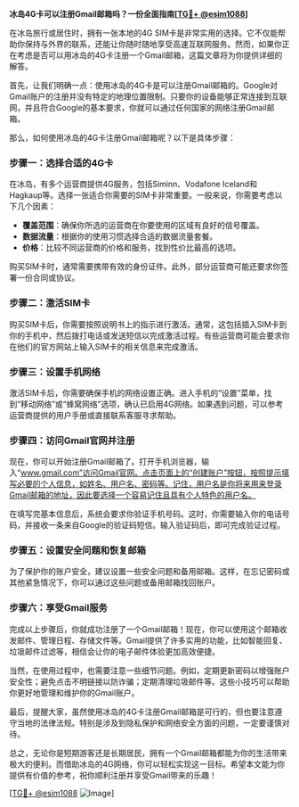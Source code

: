 **冰岛4G卡可以注册Gmail邮箱吗？一份全面指南[[TG💪+ @esim1088](https://t.me/s/esim1088)]**

在冰岛旅行或居住时，拥有一张本地的4G SIM卡是非常实用的选择。它不仅能帮助你保持与外界的联系，还能让你随时随地享受高速互联网服务。然而，如果你正在考虑是否可以用冰岛的4G卡注册一个Gmail邮箱，这篇文章将为你提供详细的解答。

首先，让我们明确一点：使用冰岛的4G卡是可以注册Gmail邮箱的。Google对Gmail账户的注册并没有特定的地理位置限制。只要你的设备能够正常连接到互联网，并且符合Google的基本要求，你就可以通过任何国家的网络注册Gmail邮箱。

那么，如何使用冰岛的4G卡注册Gmail邮箱呢？以下是具体步骤：

### 步骤一：选择合适的4G卡

在冰岛，有多个运营商提供4G服务，包括Siminn、Vodafone Iceland和Hagkaup等。选择一张适合你需要的SIM卡非常重要。一般来说，你需要考虑以下几个因素：
- **覆盖范围**：确保你所选的运营商在你要使用的区域有良好的信号覆盖。
- **数据流量**：根据你的使用习惯选择合适的数据流量套餐。
- **价格**：比较不同运营商的价格和服务，找到性价比最高的选项。

购买SIM卡时，通常需要携带有效的身份证件。此外，部分运营商可能还要求你签署一份合同或协议。

### 步骤二：激活SIM卡

购买SIM卡后，你需要按照说明书上的指示进行激活。通常，这包括插入SIM卡到你的手机中，然后拨打电话或发送短信以完成激活过程。有些运营商可能会要求你在他们的官方网站上输入SIM卡的相关信息来完成激活。

### 步骤三：设置手机网络

激活SIM卡后，你需要确保手机的网络设置正确。进入手机的“设置”菜单，找到“移动网络”或“蜂窝网络”选项，确认已启用4G网络。如果遇到问题，可以参考运营商提供的用户手册或直接联系客服寻求帮助。

### 步骤四：访问Gmail官网并注册

现在，你可以开始注册Gmail邮箱了。打开手机浏览器，输入“www.gmail.com”访问Gmail官网。点击页面上的“创建账户”按钮，按照提示填写必要的个人信息，如姓名、用户名、密码等。记住，用户名是你将来用来登录Gmail邮箱的地址，因此要选择一个容易记住且具有个人特色的用户名。

在填写完基本信息后，系统会要求你验证手机号码。这时，你需要输入你的电话号码，并接收一条来自Google的验证码短信。输入验证码后，即可完成验证过程。

### 步骤五：设置安全问题和恢复邮箱

为了保护你的账户安全，建议设置一些安全问题和备用邮箱。这样，在忘记密码或其他紧急情况下，你可以通过这些问题或备用邮箱找回账户。

### 步骤六：享受Gmail服务

完成以上步骤后，你就成功注册了一个Gmail邮箱！现在，你可以使用这个邮箱收发邮件、管理日程、存储文件等。Gmail提供了许多实用的功能，比如智能回复、垃圾邮件过滤等，相信会让你的电子邮件体验更加高效便捷。

当然，在使用过程中，也需要注意一些细节问题。例如，定期更新密码以增强账户安全性；避免点击不明链接以防诈骗；定期清理垃圾邮件等。这些小技巧可以帮助你更好地管理和维护你的Gmail账户。

最后，提醒大家，虽然使用冰岛的4G卡注册Gmail邮箱是可行的，但也要注意遵守当地的法律法规。特别是涉及到隐私保护和网络安全方面的问题，一定要谨慎对待。

总之，无论你是短期游客还是长期居民，拥有一个Gmail邮箱都能为你的生活带来极大的便利。而借助冰岛的4G网络，你可以轻松实现这一目标。希望本文能为你提供有价值的参考，祝你顺利注册并享受Gmail带来的乐趣！

[[TG💪+ @esim1088](https://t.me/s/esim1088) ![Image](https://i.postimg.cc/4NQfJmqS/Snipaste-2025-05-13-00-14-12.png)]